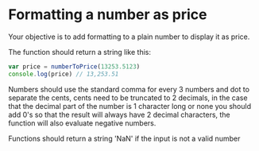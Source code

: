 # Formatting a number as price

Your objective is to add formatting to a plain number to display it as price.

The function should return a string like this:

```javascript
var price = numberToPrice(13253.5123)
console.log(price) // 13,253.51
```

Numbers should use the standard comma for every 3 numbers and dot to separate the cents, cents need to be truncated to 2 decimals, in the case that the decimal part of the number is 1 character long or none you should add 0's so that the result will always have 2 decimal characters, the function will also evaluate negative numbers.

Functions should return a string 'NaN' if the input is not a valid number
